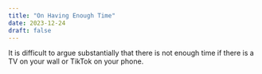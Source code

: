 ```yaml
---
title: "On Having Enough Time"
date: 2023-12-24
draft: false
---
```


It is difficult to argue substantially that there is not enough time if there is a TV on your wall or TikTok on your phone. 

<!--stackedit_data:
eyJoaXN0b3J5IjpbMTU1NDI1OTkwMF19
-->